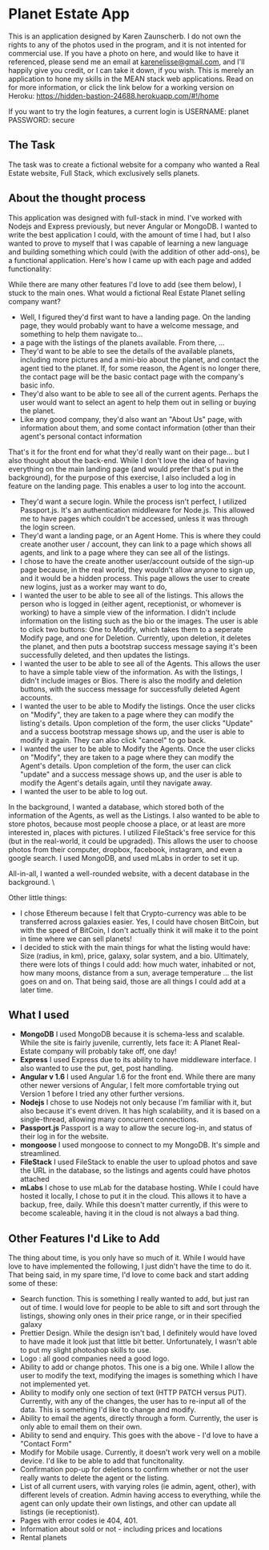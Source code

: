 # Planet Estate App
This is an application designed by Karen Zaunscherb. I do not own the rights to any of the photos used in the program, and it is not intented for commercial use. If you have a photo on here, and would like to have it referenced, please send me an email at karenelisse@gmail.com, and I'll happily give you credit, or I can take it down, if you wish. This is merely an application to hone my skills in the MEAN stack web applications. Read on for more information, or click the link below for a working version on Heroku:
https://hidden-bastion-24688.herokuapp.com/#!/home

If you want to try the login features, a current login is USERNAME: planet PASSWORD: secure

## The Task
The task was to create a fictional website for a company who wanted a Real Estate website, Full Stack, which exclusively sells planets. 

## About the thought process
This application was designed with full-stack in mind. I've worked with Nodejs and Express previously, but never Angular or MongoDB. I wanted to write the best application I could, with the amount of time I had, but I also wanted to prove to myself that I was capable of learning a new language and building something which could (with the addition of other add-ons), be a functional application. 
Here's how I came up with each page and added functionality: 

While there are many other features I'd love to add (see them below), I stuck to the main ones. What would a fictional Real Estate Planet selling company want? 
* Well, I figured they'd first want to have a landing page. On the landing page, they would probably want to have a welcome message, and something to help them navigate to...
* a page with the listings of the planets available. From there, ...
* They'd want to be able to see the details of the available planets, including more pictures and a mini-bio about the planet, and contact the agent tied to the planet. If, for some reason, the Agent is no longer there, the contact page will be the basic contact page with the company's basic info. 
* They'd also want to be able to see all of the current agents. Perhaps the user would want to select an agent to help them out in selling or buying the planet.
* Like any good company, they'd also want an "About Us" page, with information about them, and some contact information (other than their agent's personal contact information

That's it for the front end for what they'd really want on their page... but I also thought about the back-end. 
While I don't love the idea of having everything on the main landing page (and would prefer that's put in the background), for the purpose of this exercise, I also included a log in feature on the landing page. This enables a user to log into the account. 

* They'd want a secure login. While the process isn't perfect, I utilized Passport.js. It's an authentication middleware for Node.js. This allowed me to have pages which couldn't be accessed, unless it was through the login screen. 
* They'd want a landing page, or an Agent Home. This is where they could create another user / account, they can link to a page which shows all agents, and link to a page where they can see all of the listings. 
* I chose to have the create another user/account outside of the sign-up page because, in the real world, they wouldn't allow anyone to sign up, and it would be a hidden process. This page allows the user to create new logins, just as a worker may want to do,
* I wanted the user to be able to see all of the listings. This allows the person who is logged in (either agent, receptionist, or whomever is working) to have a simple view of the information. I didn't include information on the listing such as the bio or the images. The user is able to click two buttons: One to Modify, which takes them to a seperate Modify page, and one for Deletion. Currently, upon deletion, it deletes the planet, and then puts a bootstrap success message saying it's been successfully deleted, and then updates the listings.
* I wanted the user to be able to see all of the Agents. This allows the user to have a simple table view of the information. As with the listings, I didn't include images or Bios. There is also the modify and deletion buttons, with the success message for successfully deleted Agent accounts. 
* I wanted the user to be able to Modify the listings. Once the user clicks on "Modify", they are taken to a page where they can modify the listing's details. Upon completion of the form, the user clicks "Update" and a success bootstrap message shows up, and the user is able to modify it again. They can also click "cancel" to go back. 
* I wanted the user to be able to Modify the Agents. Once the user clicks on "Modify", they are taken to a page where they can modify the Agent's details. Upon completion of the form, the user can click "update" and a success message shows up, and the user is able to modify the Agent's details again, until they navigate away. 
* I wanted the user to be able to log out. 

In the background, I wanted a database, which stored both of the information of the Agents, as well as the Listings. I also wanted to be able to store photos, because most people choose a place, or at least are more interested in, places with pictures. I utilized FileStack's free service for this (but in the real-world, it could be upgraded). This allows the user to choose photos from their computer, dropbox, facebook, instagram, and even a google search. 
I used MongoDB, and used mLabs in order to set it up. 

All-in-all, I wanted a well-rounded website, with a decent database in the background. \

Other little things: 
* I chose Ethereum because I felt that Crypto-currency was able to be transferred across galaxies easier. Yes, I could have chosen BitCoin, but with the speed of BitCoin, I don't actually think it will make it to the point in time where we can sell planets! 
* I decided to stick with the main things for what the listing would have: Size (radius, in km), price, galaxy, solar system, and a bio. Ultimately, there were lots of things I could add: how much water, inhabited or not, how many moons, distance from a sun, average temperature ... the list goes on and on. That being said, those are all things I could add at a later time. 

## What I used
* __MongoDB__ I used MongoDB because it is schema-less and scalable. While the site is fairly juvenile, currently, lets face it: A Planet Real-Estate company will probably take off, one day! 
* __Express__ I used Express due to its ability to have middleware interface. I also wanted to use the put, get, post handling. 
* __Angular v 1.6__ I used Angular 1.6 for the front end. While there are many other newer versions of Angular, I felt more comfortable trying out Version 1 before I tried any other further versions. 
* __Nodejs__ I chose to use Nodejs not only because I'm familiar with it, but also because it's event driven. It has high scalability, and it is based on a single-thread, allowing many concurrent connections. 
* __Passport.js__ Passport is a way to allow the secure log-in, and status of their log in for the website. 
* __mongoose__ I used mongoose to connect to my MongoDB. It's simple and streamlined. 
* __FileStack__ I used FileStack to enable the user to upload photos and save the URL in the database, so the listings and agents could have photos attached
* __mLabs__ I chose to use mLab for the database hosting. While I could have hosted it locally, I chose to put it in the cloud. This allows it to have a backup, free, daily. While this doesn't matter currently, if this were to become scaleable, having it in the cloud is not always a bad thing. 

## Other Features I'd Like to Add
The thing about time, is you only have so much of it. While I would have love to have implemented the following, I just didn't have the time to do it. That being said, in my spare time, I'd love to come back and start adding some of these: 
* Search function. This is something I really wanted to add, but just ran out of time. I would love for people to be able to sift and sort through the listings, showing only ones in their price range, or in their specified galaxy
* Prettier Design. While the design isn't bad, I definitely would have loved to have made it look just that little bit better. Unfortunately, I wasn't able to put my slight photoshop skills to use. 
* Logo : all good companies need a good logo. 
* Ability to add or change photos. This one is a big one. While I allow the user to modify the text, modifying the images is something which I have not implemented yet. 
* Ability to modify only one section of text (HTTP PATCH versus PUT). Currently, with any of the changes, the user has to re-input all of the data. This is something I'd like to change and modify. 
* Ability to email the agents, directly through a form. Currently, the user is only able to email them on their own. 
* Ability to send and enquiry. This goes with the above - I'd love to have a "Contact Form"
* Modify for Mobile usage. Currently, it doesn't work very well on a mobile device. I'd like to be able to add that funcitonality. 
* Confirmation pop-up for deletions to confirm whether or not the user really wants to delete the agent or the listing. 
* List of all current users, with varying roles (ie admin, agent, other), with different levels of creation. Admin having access to everything, while the agent can only update their own listings, and other can update all listings (ie receptionist). 
* Pages with error codes ie 404, 401. 
* Information about sold or not - including prices and locations
* Rental planets

